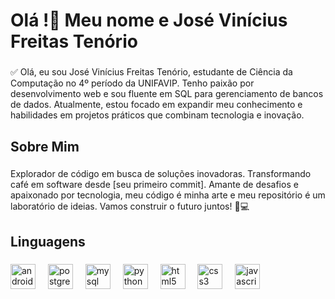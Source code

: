 <h1 align="left">Olá !👋 Meu nome e José Vinícius Freitas Tenório</h1>

###

<p align="left">✅ Olá, eu sou José Vinícius Freitas Tenório, estudante de Ciência da Computação no 4º período da UNIFAVIP. Tenho paixão por desenvolvimento web e sou fluente em SQL para gerenciamento de bancos de dados. Atualmente, estou focado em expandir meu conhecimento e habilidades em projetos práticos que combinam tecnologia e inovação.</p>

###

<h2 align="left">Sobre Mim</h2>

###

<p align="left">Explorador de código em busca de soluções inovadoras. Transformando café em software desde [seu primeiro commit]. Amante de desafios e apaixonado por tecnologia, meu código é minha arte e meu repositório é um laboratório de ideias. Vamos construir o futuro juntos! 🚀💻</p>

###

<h2 align="left">Linguagens</h2>

###

<div align="left">
  <img src="https://cdn.jsdelivr.net/gh/devicons/devicon/icons/androidstudio/androidstudio-original.svg" height="40" alt="androidstudio logo"  />
  <img width="12" />
  <img src="https://cdn.jsdelivr.net/gh/devicons/devicon/icons/postgresql/postgresql-original.svg" height="40" alt="postgresql logo"  />
  <img width="12" />
  <img src="https://cdn.jsdelivr.net/gh/devicons/devicon/icons/mysql/mysql-original.svg" height="40" alt="mysql logo"  />
  <img width="12" />
  <img src="https://cdn.jsdelivr.net/gh/devicons/devicon/icons/python/python-original.svg" height="40" alt="python logo"  />
  <img width="12" />
  <img src="https://cdn.jsdelivr.net/gh/devicons/devicon/icons/html5/html5-original.svg" height="40" alt="html5 logo"  />
  <img width="12" />
  <img src="https://cdn.jsdelivr.net/gh/devicons/devicon/icons/css3/css3-original.svg" height="40" alt="css3 logo"  />
  <img width="12" />
  <img src="https://cdn.jsdelivr.net/gh/devicons/devicon/icons/javascript/javascript-original.svg" height="40" alt="javascript logo"  />
</div>

###
